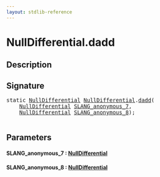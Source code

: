 ```yaml
---
layout: stdlib-reference
---
```


# NullDifferential\.dadd

## Description





## Signature 

<pre>
<span class='code_keyword'>static</span> <a href="index.md" class="code_type">NullDifferential</a> <a href="index.md" class="code_type">NullDifferential</a>.<a href="dadd.md">dadd</a>(
    <a href="index.md" class="code_type">NullDifferential</a> <a href="dadd.md#decl-SLANG_anonymous_7" class="code_param">SLANG_anonymous_7</a>,
    <a href="index.md" class="code_type">NullDifferential</a> <a href="dadd.md#decl-SLANG_anonymous_8" class="code_param">SLANG_anonymous_8</a>);

</pre>

## Parameters

####  <a id="decl-SLANG_anonymous_7"></a>SLANG\_anonymous\_7  : [NullDifferential](index.md)
####  <a id="decl-SLANG_anonymous_8"></a>SLANG\_anonymous\_8  : [NullDifferential](index.md)


<script>
// Fix .md links to .html when on ReadTheDocs
if (window.location.hostname.includes('readthedocs') || 
    window.location.hostname.includes('rtfd.io')) {
  document.addEventListener('DOMContentLoaded', function() {
    const links = document.querySelectorAll('a');
    links.forEach(link => {
      const href = link.getAttribute('href');
      if (href && href.includes('.md')) {
        // This regex will handle .md links with or without fragment identifiers or query parameters
        link.href = link.href.replace(/(.+)\.md(#[^?]*)?(\?.*)?$/, '$1.html$2$3');
      }
    });
  });
}
</script>
